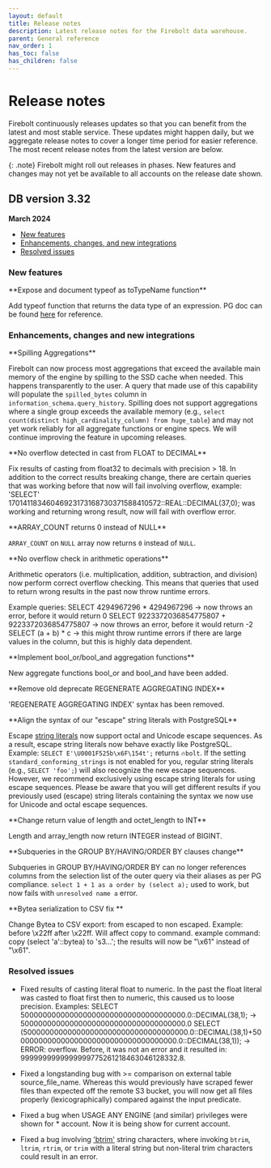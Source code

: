 ```yaml
---
layout: default
title: Release notes
description: Latest release notes for the Firebolt data warehouse.
parent: General reference
nav_order: 1
has_toc: false
has_children: false
---
```


# Release notes

Firebolt continuously releases updates so that you can benefit from the latest and most stable service. These updates might happen daily, but we aggregate release notes to cover a longer time period for easier reference. The most recent release notes from the latest version are below. 

<!--- See the [Release notes archive](../release-notes/release-notes-archive.md) for earlier-version release notes. -->

{: .note}
Firebolt might roll out releases in phases. New features and changes may not yet be available to all accounts on the release date shown.

## DB version 3.32
**March 2024**

* [New features](#new-features)
* [Enhancements, changes, and new integrations](#enhancements-changes-and-new-integrations)
* [Resolved issues](#resolved-issues)

### New features

<!--- FIR-4082 --->**Expose and document typeof as toTypeName function**

Add typeof function that returns the data type of an expression.
PG doc can be found [here](https://www.postgresql.org/docs/current/functions-info.html) for reference.

### Enhancements, changes and new integrations

<!--- FIR-25079 --->**Spilling Aggregations**

Firebolt can now process most aggregations that exceed the available main memory of the engine by spilling to the SSD cache when needed. This happens transparently to the user. A query that made use of this capability will populate the `spilled_bytes` column in `information_schema.query_history`. Spilling does not support aggregations where a single group exceeds the available memory (e.g., `select count(distinct high_cardinality_column) from huge_table`) and may not yet work reliably for all aggregate functions or engine specs. We will continue improving the feature in upcoming releases.

<!--- FIR-25892 ---> **No overflow detected in cast from FLOAT to DECIMAL**

Fix results of casting from float32 to decimals with precision > 18.
In addition to the correct results breaking change, there are certain queries that was working before that now will fail involving overflow, example:
'SELECT' 17014118346046923173168730371588410572::REAL::DECIMAL(37,0);
was working and returning wrong result, now will fail with overflow error.

<!--- FIR-29174 --->**ARRAY_COUNT returns 0 instead of NULL**

`ARRAY_COUNT` on `NULL` array now returns `0` instead of `NULL`.

<!--- FIR-29639 --->**No overflow check in arithmetic operations**

Arithmetic operators (i.e. multiplication, addition, subtraction, and division) now perform correct overflow checking. This means that queries that used to return wrong results in the past now throw runtime errors.

Example queries: 
SELECT 4294967296 * 4294967296 -> now throws an error, before it would return 0
SELECT 9223372036854775807 + 9223372036854775807 -> now throws an error, before it would return -2
SELECT (a + b) * c -> this might throw runtime errors if there are large values in the column, but this is highly data dependent.

<!--- FIR-29747 --->**Implement bool_or/bool_and aggregation functions**

New aggregate functions bool_or and bool_and have been added. 

<!--- FIR-29729 --->**Remove old deprecate REGENERATE AGGREGATING INDEX**

 'REGENERATE AGGREGATING INDEX' syntax has been removed.  

<!--- FIR-30398 --->**Align the syntax of our "escape" string literals with PostgreSQL**

Escape [string literals](../sql_reference/data-types.md) now support octal and Unicode escape sequences. As a result, escape string literals now behave exactly like PostgreSQL. Example: `SELECT E'\U0001F525b\x6F\154t';` returns `🔥bolt`. If the setting `standard_conforming_strings` is not enabled for you, regular string literals (e.g., `SELECT 'foo';`) will also recognize the new escape sequences. However, we recommend exclusively using escape string literals for using escape sequences. Please be aware that you will get different results if you previously used (escape) string literals containing the syntax we now use for Unicode and octal escape sequences.

<!--- FIR-30789 --->**Change return value of length and octet_length to INT**

Length and array_length now return INTEGER instead of BIGINT.

<!--- FIR-30393 --->**Subqueries in the GROUP BY/HAVING/ORDER BY clauses change**

Subqueries in GROUP BY/HAVING/ORDER BY can no longer references columns from the selection list of the outer query via their aliases as per PG compliance.  `select 1 + 1 as a order by (select a);` used to work, but now fails with `unresolved name a` error.

<!--- FIR-31163 --->**Bytea serialization to CSV fix **

Change Bytea to CSV export: from escaped to non escaped. Example: before \\x22ff after \x22ff. Will affect copy to command. example command: copy (select 'a'::bytea) to 's3...'; the results will now be "\x61" instead of "\\x61".

### Resolved issues

<!--- FIR-25890 --->
* Fixed results of casting literal float to numeric. In the past the float literal was casted to float first then to numeric, this caused us to loose precision.
Examples:
SELECT 5000000000000000000000000000000000000.0::DECIMAL(38,1); -> 5000000000000000000000000000000000000.0
SELECT (5000000000000000000000000000000000000.0::DECIMAL(38,1)+5000000000000000000000000000000000000.0::DECIMAL(38,1)); -> ERROR: overflow.
Before, it was not an error and it resulted in: 9999999999999999775261218463046128332.8.

<!--- FIR-26910 --->
* Fixed a longstanding bug with >= comparison on external table source_file_name. Whereas this would previously have scraped fewer files than expected off the remote S3 bucket, you will now get all files properly (lexicographically) compared against the input predicate. 

<!--- FIR-30107 --->
* Fixed a bug when USAGE ANY ENGINE (and similar) privileges were shown for * account. Now it is being show for current account.

<!--- FIR-30490 --->
* Fixed a bug involving ['btrim'](../sql_reference/functions-reference/string/btrim.md) string characters, where invoking `btrim`, `ltrim`, `rtrim`, or `trim` with a literal string but non-literal trim characters could result in an error.
